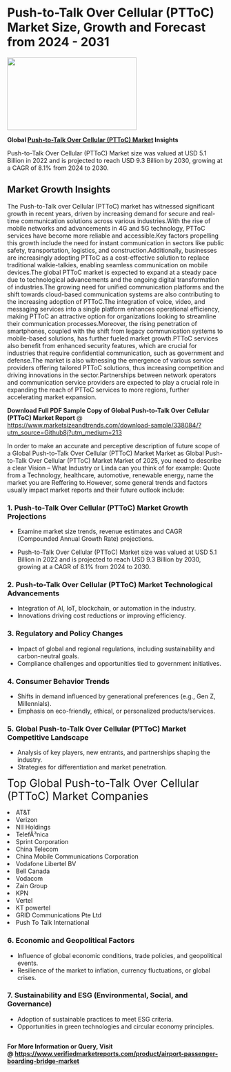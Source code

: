 <H1>Push-to-Talk Over Cellular (PTToC) Market Size, Growth and Forecast from 2024 - 2031</H1><img class="aligncenter size-medium wp-image-584254" src="https://thirdeyenews.in/wp-content/uploads/2024/09/Global-Market-Research-300x168.jpeg" alt="" width="300" height="168" /><p><strong>Global&nbsp;<a href="https://www.marketsizeandtrends.com/download-sample/338084/?utm_source=Github8j?utm_medium=213">Push-to-Talk Over Cellular (PTToC) Market</a> Insights</strong></p><p>Push-to-Talk Over Cellular (PTToC) Market size was valued at USD 5.1 Billion in 2022 and is projected to reach USD 9.3 Billion by 2030, growing at a CAGR of 8.1% from 2024 to 2030.</p><p><h2>Market Growth Insights</h2> The Push-to-Talk over Cellular (PTToC) market has witnessed significant growth in recent years, driven by increasing demand for secure and real-time communication solutions across various industries.With the rise of mobile networks and advancements in 4G and 5G technology, PTToC services have become more reliable and accessible.Key factors propelling this growth include the need for instant communication in sectors like public safety, transportation, logistics, and construction.Additionally, businesses are increasingly adopting PTToC as a cost-effective solution to replace traditional walkie-talkies, enabling seamless communication on mobile devices.The global PTToC market is expected to expand at a steady pace due to technological advancements and the ongoing digital transformation of industries.The growing need for unified communication platforms and the shift towards cloud-based communication systems are also contributing to the increasing adoption of PTToC.The integration of voice, video, and messaging services into a single platform enhances operational efficiency, making PTToC an attractive option for organizations looking to streamline their communication processes.Moreover, the rising penetration of smartphones, coupled with the shift from legacy communication systems to mobile-based solutions, has further fueled market growth.PTToC services also benefit from enhanced security features, which are crucial for industries that require confidential communication, such as government and defense.The market is also witnessing the emergence of various service providers offering tailored PTToC solutions, thus increasing competition and driving innovations in the sector.Partnerships between network operators and communication service providers are expected to play a crucial role in expanding the reach of PTToC services to more regions, further accelerating market expansion.<p><span class=""><strong>Download Full PDF Sample Copy of Global Push-to-Talk Over Cellular (PTToC) Market Report</strong> @ <a href="https://www.marketsizeandtrends.com/download-sample/338084/?utm_source=Github8j?utm_medium=213" target="_blank">https://www.marketsizeandtrends.com/download-sample/338084/?utm_source=Github8j?utm_medium=213</a></span></p><p>In order to make an accurate and perceptive description of future scope of a Global&nbsp;Push-to-Talk Over Cellular (PTToC) Market Market as Global&nbsp;Push-to-Talk Over Cellular (PTToC) Market Market of 2025, you need to describe a clear Vision &ndash; What Industry or Linda can you think of for example: Quote from a Technology, healthcare, automotive, renewable energy, name the market you are Reffering to.However, some general trends and factors usually impact market reports and their future outlook include:</p><h3>1.&nbsp;<strong>Push-to-Talk Over Cellular (PTToC) Market Growth Projections</strong></h3><ul><li>Examine market size trends, revenue estimates and CAGR (Compounded Annual Growth Rate) projections.</li><li><p>Push-to-Talk Over Cellular (PTToC) Market size was valued at USD 5.1 Billion in 2022 and is projected to reach USD 9.3 Billion by 2030, growing at a CAGR of 8.1% from 2024 to 2030.</p></li></ul><h3>2.&nbsp;<strong>Push-to-Talk Over Cellular (PTToC) Market Technological Advancements</strong></h3><ul><li>Integration of AI, IoT, blockchain, or automation in the industry.</li><li>Innovations driving cost reductions or improving efficiency.</li></ul><h3>3.&nbsp;<strong>Regulatory and Policy Changes</strong></h3><ul><li>Impact of global and regional regulations, including sustainability and carbon-neutral goals.</li><li>Compliance challenges and opportunities tied to government initiatives.</li></ul><h3>4.&nbsp;<strong>Consumer Behavior Trends</strong></h3><ul><li>Shifts in demand influenced by generational preferences (e.g., Gen Z, Millennials).</li><li>Emphasis on eco-friendly, ethical, or personalized products/services.</li></ul><h3>5.&nbsp;<strong>Global Push-to-Talk Over Cellular (PTToC) Market Competitive Landscape</strong></h3><ul><li>Analysis of key players, new entrants, and partnerships shaping the industry.</li><li>Strategies for differentiation and market penetration.</li></ul><p data-pm-slice="1 1 []"><span style="color: inherit; font-family: inherit; font-size: 25px;">Top Global Push-to-Talk Over Cellular (PTToC) Market Companies</span></p><div class="" data-test-id=""><p><li>AT&T</li><li> Verizon</li><li> NII Holdings</li><li> TelefÃ³nica</li><li> Sprint Corporation</li><li> China Telecom</li><li> China Mobile Communications Corporation</li><li> Vodafone Libertel BV</li><li> Bell Canada</li><li> Vodacom</li><li> Zain Group</li><li> KPN</li><li> Vertel</li><li> KT powertel</li><li> GRID Communications Pte Ltd</li><li> Push To Talk International</li></p></div><h3>6.&nbsp;<strong>Economic and Geopolitical Factors</strong></h3><ul><li>Influence of global economic conditions, trade policies, and geopolitical events.</li><li>Resilience of the market to inflation, currency fluctuations, or global crises.</li></ul><h3>7.&nbsp;<strong>Sustainability and ESG (Environmental, Social, and Governance)</strong></h3><ul><li>Adoption of sustainable practices to meet ESG criteria.</li><li>Opportunities in green technologies and circular economy principles.</li></ul><h2><strong style="font-size: 14px;">For More Information or Query, Visit @&nbsp;</strong><a style="background-color: #ffffff; font-size: 14px;" href="https://www.marketsizeandtrends.com/report/push-to-talk-over-cellular-pttoc-market/" target="_blank">https://www.verifiedmarketreports.com/product/airport-passenger-boarding-bridge-market</a></h2>